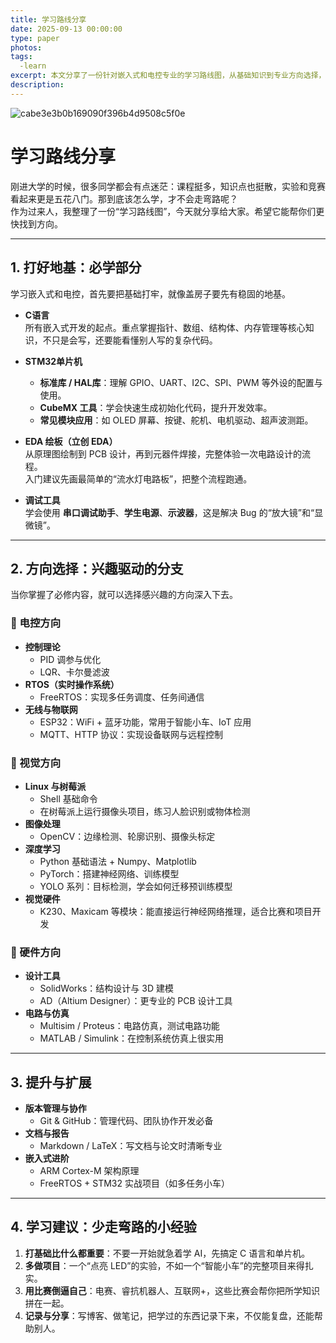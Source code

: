 ```yaml
---
title: 学习路线分享
date: 2025-09-13 00:00:00
type: paper
photos: 
tags:
  -learn
excerpt: 本文分享了一份针对嵌入式和电控专业的学习路线图，从基础知识到专业方向选择，再到进阶提升，为大学生提供系统化的学习指导，帮助避免走弯路。
description: 
---
```


![cabe3e3b0b169090f396b4d9508c5f0e](https://picgo-chaoxiaohan.oss-cn-qingdao.aliyuncs.com/img/cabe3e3b0b169090f396b4d9508c5f0e.png)

# 学习路线分享

刚进大学的时候，很多同学都会有点迷茫：课程挺多，知识点也挺散，实验和竞赛看起来更是五花八门。那到底该怎么学，才不会走弯路呢？  
作为过来人，我整理了一份“学习路线图”，今天就分享给大家。希望它能帮你们更快找到方向。  

---

## 1. 打好地基：必学部分  

学习嵌入式和电控，首先要把基础打牢，就像盖房子要先有稳固的地基。  

- **C语言**  
  所有嵌入式开发的起点。重点掌握指针、数组、结构体、内存管理等核心知识，不只是会写，还要能看懂别人写的复杂代码。  

- **STM32单片机**  
  - **标准库 / HAL库**：理解 GPIO、UART、I2C、SPI、PWM 等外设的配置与使用。  
  - **CubeMX 工具**：学会快速生成初始化代码，提升开发效率。  
  - **常见模块应用**：如 OLED 屏幕、按键、舵机、电机驱动、超声波测距。  

- **EDA 绘板（立创 EDA）**  
  从原理图绘制到 PCB 设计，再到元器件焊接，完整体验一次电路设计的流程。  
  入门建议先画最简单的“流水灯电路板”，把整个流程跑通。  

- **调试工具**  
  学会使用 **串口调试助手**、**学生电源**、**示波器**，这是解决 Bug 的“放大镜”和“显微镜”。  

---

## 2. 方向选择：兴趣驱动的分支  

当你掌握了必修内容，就可以选择感兴趣的方向深入下去。  

### 🔹 电控方向  
- **控制理论**  
  - PID 调参与优化  
  - LQR、卡尔曼滤波
- **RTOS（实时操作系统）**  
  - FreeRTOS：实现多任务调度、任务间通信  
- **无线与物联网**  
  - ESP32：WiFi + 蓝牙功能，常用于智能小车、IoT 应用  
  - MQTT、HTTP 协议：实现设备联网与远程控制  

### 🔹 视觉方向  
- **Linux 与树莓派**  
  - Shell 基础命令  
  - 在树莓派上运行摄像头项目，练习人脸识别或物体检测  
- **图像处理**  
  - OpenCV：边缘检测、轮廓识别、摄像头标定  
- **深度学习**  
  - Python 基础语法 + Numpy、Matplotlib  
  - PyTorch：搭建神经网络、训练模型  
  - YOLO 系列：目标检测，学会如何迁移预训练模型  
- **视觉硬件**  
  - K230、Maxicam 等模块：能直接运行神经网络推理，适合比赛和项目开发  

### 🔹 硬件方向  
- **设计工具**  
  - SolidWorks：结构设计与 3D 建模  
  - AD（Altium Designer）：更专业的 PCB 设计工具  
- **电路与仿真**  
  - Multisim / Proteus：电路仿真，测试电路功能  
  - MATLAB / Simulink：在控制系统仿真上很实用  

---

## 3. 提升与扩展  

- **版本管理与协作**  
  - Git & GitHub：管理代码、团队协作开发必备  
- **文档与报告**  
  - Markdown / LaTeX：写文档与论文时清晰专业  
- **嵌入式进阶**  
  - ARM Cortex-M 架构原理  
  - FreeRTOS + STM32 实战项目（如多任务小车）  

---

## 4. 学习建议：少走弯路的小经验  

1. **打基础比什么都重要**：不要一开始就急着学 AI，先搞定 C 语言和单片机。  
2. **多做项目**：一个“点亮 LED”的实验，不如一个“智能小车”的完整项目来得扎实。  
3. **用比赛倒逼自己**：电赛、睿抗机器人、互联网+，这些比赛会帮你把所学知识拼在一起。  
4. **记录与分享**：写博客、做笔记，把学过的东西记录下来，不仅能复盘，还能帮助别人。  

